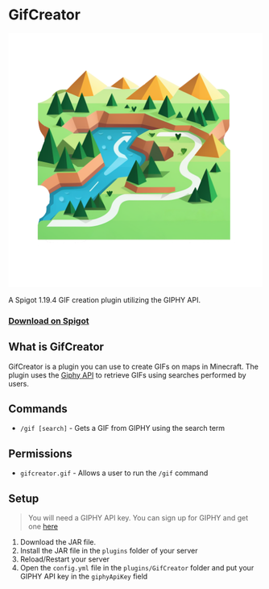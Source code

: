 # GifCreator

![GifCreator Logo](https://github.com/NeagDolph/GifCreator/blob/main/gifcreator_logo.png?raw=true)

A Spigot 1.19.4 GIF creation plugin utilizing the GIPHY API.
### [Download on Spigot](https://www.spigotmc.org/resources/gifcreator.111914/)

## What is GifCreator

GifCreator is a plugin you can use to create GIFs on maps in Minecraft. The plugin uses the [Giphy API](https://developers.giphy.com/) to retrieve GIFs using searches performed by users.

## Commands

* `/gif [search]` - Gets a GIF from GIPHY using the search term

## Permissions

* `gifcreator.gif` - Allows a user to run the `/gif` command

## Setup

> You will need a GIPHY API key. You can sign up for GIPHY and get one [here](https://developers.giphy.com/)

1. Download the JAR file.
2. Install the JAR file in the `plugins` folder of your server
3. Reload/Restart your server
4. Open the `config.yml` file in the `plugins/GifCreator` folder and put your GIPHY API key in the `giphyApiKey` field